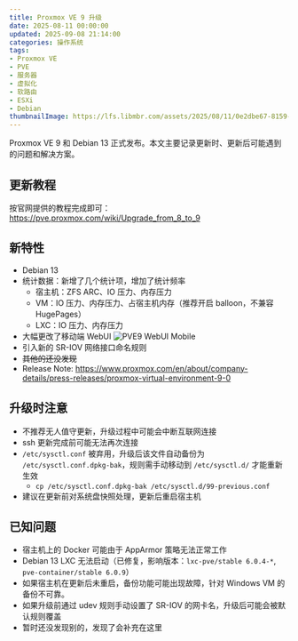 ```yaml
---
title: Proxmox VE 9 升级
date: 2025-08-11 00:00:00
updated: 2025-09-08 21:14:00
categories: 操作系统
tags:
- Proxmox VE
- PVE
- 服务器
- 虚拟化
- 软路由
- ESXi
- Debian
thumbnailImage: https://lfs.libmbr.com/assets/2025/08/11/0e2dbe67-8159-4e6c-b81a-57735dc73940.webp
---
```

Proxmox VE 9 和 Debian 13 正式发布。本文主要记录更新时、更新后可能遇到的问题和解决方案。

<!-- more -->

## 更新教程
按官网提供的教程完成即可：
https://pve.proxmox.com/wiki/Upgrade_from_8_to_9

## 新特性
- Debian 13
- 统计数据：新增了几个统计项，增加了统计频率
  - 宿主机：ZFS ARC、IO 压力、内存压力
  - VM：IO 压力、内存压力、占宿主机内存（推荐开启 balloon，不兼容 HugePages）
  - LXC：IO 压力、内存压力
- 大幅更改了移动端 WebUI
  ![PVE9 WebUI Mobile](https://lfs.libmbr.com/assets/2025/09/03/afd86bdd-697f-4ce6-85cd-f264231f5271.webp)
- 引入新的 SR-IOV 网络接口命名规则
- ~~其他的还没发现~~
- Release Note: https://www.proxmox.com/en/about/company-details/press-releases/proxmox-virtual-environment-9-0

## 升级时注意
- 不推荐无人值守更新，升级过程中可能会中断互联网连接
- ssh 更新完成前可能无法再次连接
- ``/etc/sysctl.conf`` 被弃用，升级后该文件自动备份为 ``/etc/sysctl.conf.dpkg-bak``，规则需手动移动到 ``/etc/sysctl.d/`` 才能重新生效
    - ``cp /etc/sysctl.conf.dpkg-bak /etc/sysctl.d/99-previous.conf``
- 建议在更新前对系统盘快照处理，更新后重启宿主机

## 已知问题
- 宿主机上的 Docker 可能由于 AppArmor 策略无法正常工作
- Debian 13 LXC 无法启动（已修复，影响版本：``lxc-pve/stable 6.0.4-*``, ``pve-container/stable 6.0.9``）
- 如果宿主机在更新后未重启，备份功能可能出现故障，针对 Windows VM 的备份不可靠。
- 如果升级前通过 udev 规则手动设置了 SR-IOV 的网卡名，升级后可能会被默认规则覆盖
- 暂时还没发现别的，发现了会补充在这里

